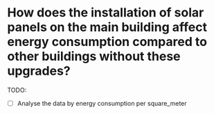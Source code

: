 # How does the installation of solar panels on the main building affect energy consumption compared to other buildings without these upgrades?

TODO:

- [ ] Analyse the data by energy consumption per square_meter
